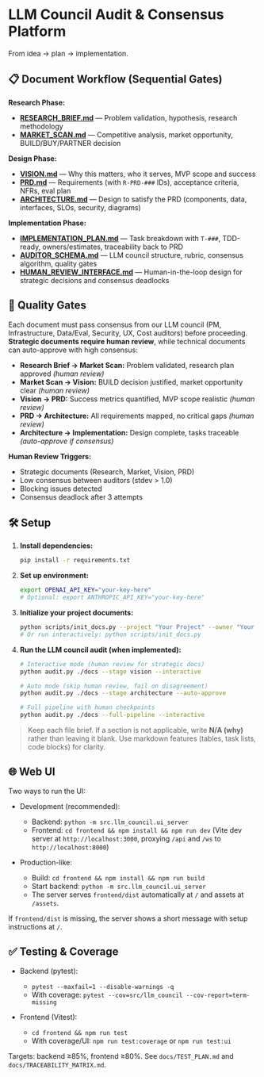# LLM Council Audit & Consensus Platform

From idea → plan → implementation.

## 📋 Document Workflow (Sequential Gates)

**Research Phase:**

- **[RESEARCH_BRIEF.md](./docs/RESEARCH_BRIEF.md)** — Problem validation, hypothesis, research methodology
- **[MARKET_SCAN.md](./docs/MARKET_SCAN.md)** — Competitive analysis, market opportunity, BUILD/BUY/PARTNER decision

**Design Phase:**

- **[VISION.md](./docs/VISION.md)** — Why this matters, who it serves, MVP scope and success
- **[PRD.md](./docs/PRD.md)** — Requirements (with `R-PRD-###` IDs), acceptance criteria, NFRs, eval plan
- **[ARCHITECTURE.md](./docs/ARCHITECTURE.md)** — Design to satisfy the PRD (components, data, interfaces, SLOs, security, diagrams)

**Implementation Phase:**

- **[IMPLEMENTATION_PLAN.md](./docs/IMPLEMENTATION_PLAN.md)** — Task breakdown with `T-###`, TDD-ready, owners/estimates, traceability back to PRD
- **[AUDITOR_SCHEMA.md](./docs/AUDITOR_SCHEMA.md)** — LLM council structure, rubric, consensus algorithm, quality gates
- **[HUMAN_REVIEW_INTERFACE.md](./docs/HUMAN_REVIEW_INTERFACE.md)** — Human-in-the-loop design for strategic decisions and consensus deadlocks

## 🚪 Quality Gates

Each document must pass consensus from our LLM council (PM, Infrastructure, Data/Eval, Security, UX, Cost auditors) before proceeding. **Strategic documents require human review**, while technical documents can auto-approve with high consensus:

- **Research Brief → Market Scan:** Problem validated, research plan approved _(human review)_
- **Market Scan → Vision:** BUILD decision justified, market opportunity clear _(human review)_
- **Vision → PRD:** Success metrics quantified, MVP scope realistic _(human review)_
- **PRD → Architecture:** All requirements mapped, no critical gaps _(human review)_
- **Architecture → Implementation:** Design complete, tasks traceable _(auto-approve if consensus)_

**Human Review Triggers:**

- Strategic documents (Research, Market, Vision, PRD)
- Low consensus between auditors (stdev > 1.0)
- Blocking issues detected
- Consensus deadlock after 3 attempts

## 🛠️ Setup

1. **Install dependencies:**

   ```bash
   pip install -r requirements.txt
   ```

2. **Set up environment:**

   ```bash
   export OPENAI_API_KEY="your-key-here"
   # Optional: export ANTHROPIC_API_KEY="your-key-here"
   ```

3. **Initialize your project documents:**

   ```bash
   python scripts/init_docs.py --project "Your Project" --owner "Your Name"
   # Or run interactively: python scripts/init_docs.py
   ```

4. **Run the LLM council audit (when implemented):**

   ```bash
   # Interactive mode (human review for strategic docs)
   python audit.py ./docs --stage vision --interactive

   # Auto mode (skip human review, fail on disagreement)
   python audit.py ./docs --stage architecture --auto-approve

   # Full pipeline with human checkpoints
   python audit.py ./docs --full-pipeline --interactive
   ```

> Keep each file brief. If a section is not applicable, write **N/A (why)** rather than leaving it blank.
> Use markdown features (tables, task lists, code blocks) for clarity.

## 🌐 Web UI

Two ways to run the UI:

- Development (recommended):
  - Backend: `python -m src.llm_council.ui_server`
  - Frontend: `cd frontend && npm install && npm run dev` (Vite dev server at `http://localhost:3000`, proxying `/api` and `/ws` to `http://localhost:8000`)

- Production-like:
  - Build: `cd frontend && npm install && npm run build`
  - Start backend: `python -m src.llm_council.ui_server`
  - The server serves `frontend/dist` automatically at `/` and assets at `/assets`.

If `frontend/dist` is missing, the server shows a short message with setup instructions at `/`.

## ✅ Testing & Coverage

- Backend (pytest):
  - `pytest --maxfail=1 --disable-warnings -q`
  - With coverage: `pytest --cov=src/llm_council --cov-report=term-missing`

- Frontend (Vitest):
  - `cd frontend && npm run test`
  - With coverage/UI: `npm run test:coverage` or `npm run test:ui`

Targets: backend ≥85%, frontend ≥80%. See `docs/TEST_PLAN.md` and `docs/TRACEABILITY_MATRIX.md`.
